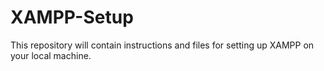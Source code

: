 # XAMPP-Setup
This repository will contain instructions and files for setting up XAMPP on your local machine.
